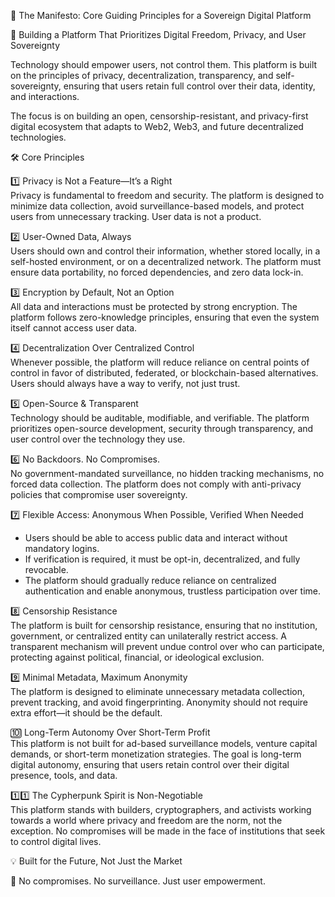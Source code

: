 📜 The Manifesto: Core Guiding Principles for a Sovereign Digital Platform  


🚀 Building a Platform That Prioritizes Digital Freedom, Privacy, and User Sovereignty  

Technology should empower users, not control them. This platform is built on the principles of privacy, decentralization, transparency, and self-sovereignty, ensuring that users retain full control over their data, identity, and interactions.  

The focus is on building an open, censorship-resistant, and privacy-first digital ecosystem that adapts to Web2, Web3, and future decentralized technologies.  


🛠 Core Principles  


1️⃣ Privacy is Not a Feature—It’s a Right  
Privacy is fundamental to freedom and security. The platform is designed to minimize data collection, avoid surveillance-based models, and protect users from unnecessary tracking. User data is not a product.  

2️⃣ User-Owned Data, Always  
Users should own and control their information, whether stored locally, in a self-hosted environment, or on a decentralized network. The platform must ensure data portability, no forced dependencies, and zero data lock-in.  

3️⃣ Encryption by Default, Not an Option  
All data and interactions must be protected by strong encryption. The platform follows zero-knowledge principles, ensuring that even the system itself cannot access user data.  

4️⃣ Decentralization Over Centralized Control  
Whenever possible, the platform will reduce reliance on central points of control in favor of distributed, federated, or blockchain-based alternatives. Users should always have a way to verify, not just trust.  

5️⃣ Open-Source & Transparent  
Technology should be auditable, modifiable, and verifiable. The platform prioritizes open-source development, security through transparency, and user control over the technology they use.  

6️⃣ No Backdoors. No Compromises.  
No government-mandated surveillance, no hidden tracking mechanisms, no forced data collection. The platform does not comply with anti-privacy policies that compromise user sovereignty.  

7️⃣ Flexible Access: Anonymous When Possible, Verified When Needed  
- Users should be able to access public data and interact without mandatory logins.  
- If verification is required, it must be opt-in, decentralized, and fully revocable.  
- The platform should gradually reduce reliance on centralized authentication and enable anonymous, trustless participation over time.  

8️⃣ Censorship Resistance  
The platform is built for censorship resistance, ensuring that no institution, government, or centralized entity can unilaterally restrict access. A transparent mechanism will prevent undue control over who can participate, protecting against political, financial, or ideological exclusion.  

9️⃣ Minimal Metadata, Maximum Anonymity  
The platform is designed to eliminate unnecessary metadata collection, prevent tracking, and avoid fingerprinting. Anonymity should not require extra effort—it should be the default.  

🔟 Long-Term Autonomy Over Short-Term Profit  
This platform is not built for ad-based surveillance models, venture capital demands, or short-term monetization strategies. The goal is long-term digital autonomy, ensuring that users retain control over their digital presence, tools, and data.  

1️⃣1️⃣ The Cypherpunk Spirit is Non-Negotiable  
This platform stands with builders, cryptographers, and activists working towards a world where privacy and freedom are the norm, not the exception. No compromises will be made in the face of institutions that seek to control digital lives.  

💡 Built for the Future, Not Just the Market  

🚀 No compromises. No surveillance. Just user empowerment.  

